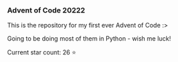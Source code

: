### Advent of Code 20222
This is the repository for my first ever Advent of Code :>

Going to be doing most of them in Python - wish me luck!

Current star count: 26 :star: